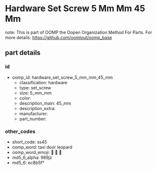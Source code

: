 # Hardware Set Screw 5 Mm Mm 45 Mm  

note: This is part of OOMP the Oopen Organization Method For Parts. For more details: https://github.com/oomlout/oomp_base

##  part details





### id
* oomp_id: hardware_set_screw_5_mm_mm_45_mm
  * classification: hardware
  * type: set_screw
  * size: 5_mm_mm
  * color: 
  * description_main: 45_mm
  * description_extra: 
  * manufacturer: 
  * part_number: 

### other_codes
* short_code: ss45
* oomp_word: taxi door leopard
* oomp_word_emoji: :taxi: :door: :leopard:
* md5_6_alpha: 989jz
* md5_6: ec8b5f* 
